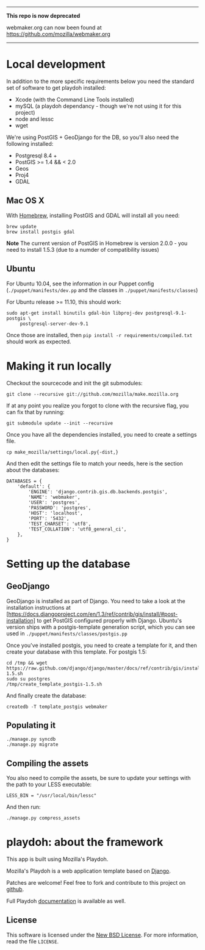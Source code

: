 ****
**This repo is now deprecated**

webmaker.org can now been found at https://github.com/mozilla/webmaker.org
****

Local development
=================

In addition to the more specific requirements below you need the standard set of software
to get playdoh installed:

* Xcode (with the Command Line Tools installed)
* mySQL (a playdoh dependancy - though we're not using it for this project)
* node and lessc
* wget

We're using PostGIS + GeoDjango for the DB, so you'll also need the following installed:

* Postgresql 8.4 +
* PostGIS >= 1.4 && < 2.0
* Geos
* Proj4
* GDAL

Mac OS X
--------

With [Homebrew][brew], installing PostGIS and GDAL will install all you need:

    brew update
    brew install postgis gdal

[brew]: http://mxcl.github.com/homebrew/

**Note** The current version of PostGIS in Homebrew is version 2.0.0 - you need to install 1.5.3 (due to a numder of compatibility issues)

Ubuntu
------

For Ubuntu 10.04, see the information in our Puppet config (`./puppet/manifests/dev.pp` and the classes in `./puppet/manifests/classes`)

For Ubuntu release >= 11.10, this should work:

    sudo apt-get install binutils gdal-bin libproj-dev postgresql-9.1-postgis \
         postgresql-server-dev-9.1

Once those are installed, then `pip install -r requirements/compiled.txt` should 
work as expected.

Making it run locally
=====================

Checkout the sourcecode and init the git submodules:

    git clone --recursive git://github.com/mozilla/make.mozilla.org

If at any point you realize you forgot to clone with the recursive flag, you
can fix that by running:

    git submodule update --init --recursive

Once you have all the dependencies installed, you need to create a settings
file.

    cp make_mozilla/settings/local.py{-dist,}

And then edit the settings file to match your needs, here is the section about
the databases:

    DATABASES = {
        'default': {
            'ENGINE': 'django.contrib.gis.db.backends.postgis',
            'NAME': 'webmaker',
            'USER': 'postgres',
            'PASSWORD': 'postgres',
            'HOST': 'localhost',
            'PORT': '5432',
            'TEST_CHARSET': 'utf8',
            'TEST_COLLATION': 'utf8_general_ci',
        },
    }


Setting up the database
=====================

GeoDjango
---------

GeoDjango is installed as part of Django. You need to take a look at the installation 
instructions at [https://docs.djangoproject.com/en/1.3/ref/contrib/gis/install/#post-installation] 
to get PostGIS configured properly with Django. Ubuntu's version ships with a postgis-template generation script, which you can see used in `./puppet/manifests/classes/postgis.pp`

Once you've installed postgis, you need to create a template for it, and then
create your database with this template. For postgis 1.5:

    cd /tmp && wget https://raw.github.com/django/django/master/docs/ref/contrib/gis/install/create_template_postgis-1.5.sh
    sudo su postgres
    /tmp/create_template_postgis-1.5.sh

And finally create the database:

    createdb -T template_postgis webmaker

Populating it
-------------

    ./manage.py syncdb
    ./manage.py migrate
    

Compiling the assets
--------------------

You also need to compile the assets, be sure to update your settings with the path to your LESS executable:

    LESS_BIN = "/usr/local/bin/lessc"

And then run:

    ./manage.py compress_assets

playdoh: about the framework
============================

This app is built using Mozilla's Playdoh.

Mozilla's Playdoh is a web application template based on [Django][django].

Patches are welcome! Feel free to fork and contribute to this project on
[github][gh-playdoh].

Full Playdoh [documentation][docs] is available as well.

[django]: http://www.djangoproject.com/
[gh-playdoh]: https://github.com/mozilla/playdoh
[docs]: http://playdoh.rtfd.org/

License
-------
This software is licensed under the [New BSD License][BSD]. For more
information, read the file ``LICENSE``.

[BSD]: http://creativecommons.org/licenses/BSD/

